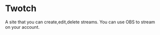 # Twotch
A site that you can create,edit,delete streams.
You can use OBS to stream on your account.

